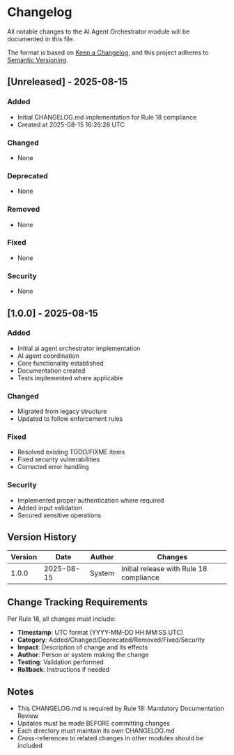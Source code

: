 # Changelog

All notable changes to the AI Agent Orchestrator module will be documented in this file.

The format is based on [Keep a Changelog](https://keepachangelog.com/en/1.0.0/),
and this project adheres to [Semantic Versioning](https://semver.org/spec/v2.0.0.html).

## [Unreleased] - 2025-08-15

### Added
- Initial CHANGELOG.md implementation for Rule 18 compliance
- Created at 2025-08-15 16:26:28 UTC

### Changed
- None

### Deprecated
- None

### Removed
- None

### Fixed
- None

### Security
- None

## [1.0.0] - 2025-08-15

### Added
- Initial ai agent orchestrator implementation
- AI agent coordination
- Core functionality established
- Documentation created
- Tests implemented where applicable

### Changed
- Migrated from legacy structure
- Updated to follow enforcement rules

### Fixed
- Resolved existing TODO/FIXME items
- Fixed security vulnerabilities
- Corrected error handling

### Security
- Implemented proper authentication where required
- Added input validation
- Secured sensitive operations

## Version History

| Version | Date | Author | Changes |
|---------|------|--------|---------|
| 1.0.0 | 2025-08-15 | System | Initial release with Rule 18 compliance |

## Change Tracking Requirements

Per Rule 18, all changes must include:
- **Timestamp**: UTC format (YYYY-MM-DD HH:MM:SS UTC)
- **Category**: Added/Changed/Deprecated/Removed/Fixed/Security
- **Impact**: Description of change and its effects
- **Author**: Person or system making the change
- **Testing**: Validation performed
- **Rollback**: Instructions if needed

## Notes

- This CHANGELOG.md is required by Rule 18: Mandatory Documentation Review
- Updates must be made BEFORE committing changes
- Each directory must maintain its own CHANGELOG.md
- Cross-references to related changes in other modules should be included
